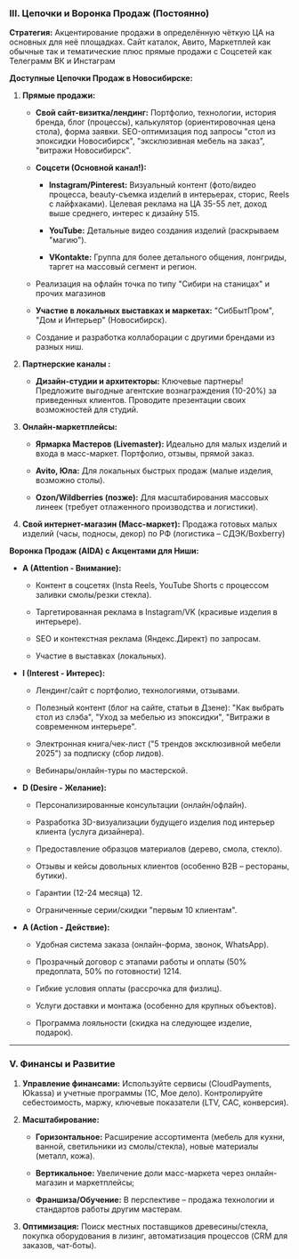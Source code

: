 ### **III. Цепочки и Воронка Продаж (Постоянно)**

**Стратегия:** Акцентирование продажи в определённую чёткую ЦА на основных для неё площадках. Сайт каталок, Авито, Маркетплей как обычные так и тематические плюс прямые продажи с Соцсетей как Телеграмм ВК и Инстаграм 

**Доступные Цепочки Продаж в Новосибирске:**

1. **Прямые продажи:**
    
    - **Свой сайт-визитка/лендинг:** Портфолио, технологии, история бренда, блог (процессы), калькулятор (ориентировочная цена стола), форма заявки. SEO-оптимизация под запросы "стол из эпоксидки Новосибирск", "эксклюзивная мебель на заказ", "витражи Новосибирск".
        
    - **Соцсети (Основной канал!):**
        
        - **Instagram/Pinterest:** Визуальный контент (фото/видео процесса, beauty-съемка изделий в интерьерах, сторис, Reels с лайфхаками). Целевая реклама на ЦА 35-55 лет, доход выше среднего, интерес к дизайну 515.
            
        - **YouTube:** Детальные видео создания изделий (раскрываем "магию").
            
        - **VKontakte:** Группа для более детального общения, лонгриды, таргет на массовый сегмент и регион.
    
	- Реализация на офлайн точка по типу "Сибири на станицах" и прочих магазинов
    
	- **Участие в локальных выставках и маркетах:** "СибБытПром", "Дом и Интерьер" (Новосибирск).
    
	- Создание и разработка коллаборации с другими брендами из разных ниш. 
        
2. **Партнерские каналы :**
    
    - **Дизайн-студии и архитекторы:** Ключевые партнеры! Предложите выгодные агентские вознаграждения (10-20%) за приведенных клиентов. Проводите презентации своих возможностей для студий.

3. **Онлайн-маркетплейсы:**
    
    - **Ярмарка Мастеров (Livemaster):** Идеально для малых изделий и входа в масс-маркет. Портфолио, отзывы, прямой заказ.
        
    - **Avito, Юла:** Для локальных быстрых продаж (малые изделия, возможно столы).
        
    - **Ozon/Wildberries (позже):** Для масштабирования массовых линеек (требует отлаженного производства и логистики).
        
4. **Свой интернет-магазин (Масс-маркет):** Продажа готовых малых изделий (часы, подносы, декор) по РФ (логистика – СДЭК/Boxberry)
    

**Воронка Продаж (AIDA) с Акцентами для Ниши:**

- **A (Attention - Внимание):**
    
    - Контент в соцсетях (Insta Reels, YouTube Shorts с процессом заливки смолы/резки стекла).
        
    - Таргетированная реклама в Instagram/VK (красивые изделия в интерьере).
        
    - SEO и контекстная реклама (Яндекс.Директ) по запросам.
        
    - Участие в выставках (локальных).
        
- **I (Interest - Интерес):**
    
    - Лендинг/сайт с портфолио, технологиями, отзывами.
        
    - Полезный контент (блог на сайте, статьи в Дзене): "Как выбрать стол из слэба", "Уход за мебелью из эпоксидки", "Витражи в современном интерьере".
        
    - Электронная книга/чек-лист ("5 трендов эксклюзивной мебели 2025") за подписку (сбор лидов).
        
    - Вебинары/онлайн-туры по мастерской.
        
- **D (Desire - Желание):**
    
    - Персонализированные консультации (онлайн/офлайн).
        
    - Разработка 3D-визуализации будущего изделия под интерьер клиента (услуга дизайнера).
        
    - Предоставление образцов материалов (дерево, смола, стекло).
        
    - Отзывы и кейсы довольных клиентов (особенно B2B – рестораны, бутики).
        
    - Гарантии (12-24 месяца) 12.
        
    - Ограниченные серии/скидки "первым 10 клиентам".
        
- **A (Action - Действие):**
    
    - Удобная система заказа (онлайн-форма, звонок, WhatsApp).
        
    - Прозрачный договор с этапами работы и оплаты (50% предоплата, 50% по готовности) 1214.
        
    - Гибкие условия оплаты (рассрочка для физлиц).
        
    - Услуги доставки и монтажа (особенно для крупных объектов).
        
    - Программа лояльности (скидка на следующее изделие, подарок).
        


---

### **V. Финансы и Развитие**

1. **Управление финансами:** Используйте сервисы (CloudPayments, Юkassa) и учетные программы (1С, Мое дело). Контролируйте себестоимость, маржу, ключевые показатели (LTV, CAC, конверсия).
    
2. **Масштабирование:**
    
    - **Горизонтальное:** Расширение ассортимента (мебель для кухни, ванной, светильники из смолы/стекла), новые материалы (металл, кожа).
        
    - **Вертикальное:** Увеличение доли масс-маркета через онлайн-магазин и маркетплейсы; 
        
    - **Франшиза/Обучение:** В перспективе – продажа технологии и стандартов работы другим мастерам.
        
3. **Оптимизация:** Поиск местных поставщиков древесины/стекла, покупка оборудования в лизинг, автоматизация процессов (CRM для заказов, чат-боты).